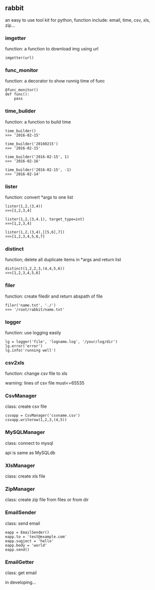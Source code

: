 ## rabbit

an easy to use tool kit for python, function include: email, time, csv, xls, zip...

### imgetter

function: a function to download img using url

	imgetter(url)

### func_monitor

function: a decorator to show runnig time of func


	@func_monitor()
	def func():
		pass

### time_builder

function: a function to build time

	time_builder()
	>>> '2016-02-15'

	time_builder('20160215')
	>>> '2016-02-15'

	time_builder('2016-02-15', 1)
	>>> '2016-02-16'

	time_builder('2016-02-15', -1)
	>>> '2016-02-14'

### lister

function: convert *args to one list

	lister(1,2,(3,4))
	>>>[1,2,3,4]

	lister(1,2,(3,4.1), target_type=int)
	>>>[1,2,3,4]

	lister(1,2,(3,4),[[5,6],7])
	>>>[1,2,3,4,5,6,7]


### distinct

function; delete all duplicate items in *args and return list

	distinct(1,2,2,3,(4,4,5,6))
	>>>[1,2,3,4,5,6]

### filer

function: create filedir and return abspath of file

	filer('name.txt', './')
	>>> '/root/rabbit/name.txt'

### logger

function: use logging easily

	lg = logger('file', 'logname.log', '/your/log/dir')
	lg.error('error')
	lg.info('running well')

### csv2xls

function: change csv file to xls

warning: lines of csv file must<=65535

### CsvManager

class: create csv file

	csvapp = CsvManager('csvname.csv')
	csvapp.writerow(1,2,3,(4,5))

### MySQLManager

class: connect to mysql

api is same as MySQLdb

### XlsManager

class: create xls file

### ZipManager

class: create zip file from files or from dir

### EmailSender

class: send email

	eapp = EmailSender()
	eapp.to = 'test@example.com'
	eapp.sugject = 'hello'
	eapp.body = 'world'
	eapp.send()

### EmailGetter

class: get email

in developing...